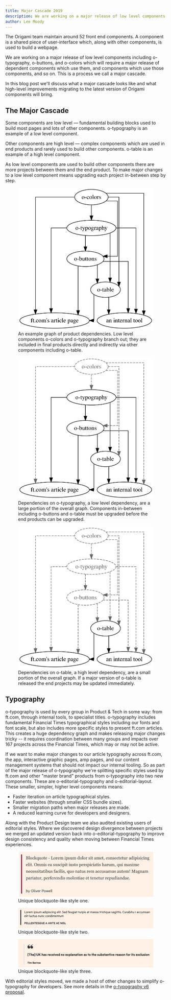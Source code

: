 ```yaml
---
title: Major Cascade 2019
description: We are working on a major release of low level components like o-typography, o-buttons, and o-colors, which will also mean a major release of other components which depend on them. What are we up to? And why?
author: Lee Moody
---
```


The Origami team maintain around 52 front end components. A component is a shared piece of user-interface which, along with other components, is used to build a webpage.

We are working on a major release of low level components including o-typography, o-buttons, and o-colors which will require a major release of dependent components which use them, and components which use those components, and so on. This is a process we call a major cascade.

In this blog post we'll discuss what a major cascade looks like and what high-level improvements migrating to the latest version of Origami components will bring.

## The Major Cascade

Some components are low level &#8212; fundamental building blocks used to build most pages and lots of other components. o-typography is an example of a low level component.

Other components are high level &#8212; complex components which are used in end products and rarely used to build other components. o-table is an example of a high level component.

As low level components are used to build other components there are more projects between them and the end product. To make major changes to a low level component means upgrading each project in-between step by step.

<figure>
	<img alt="" src="/assets/images/2019-10-31-major-cascade/all-graph.svg?source=origami" />
	<figcaption class="o-typography-caption">
        An example graph of product dependencies. Low level components o-colors and o-typography branch out; they are included in final products directly and indirectly via other components including o-table.
	</figcaption>
</figure>

<figure>
	<img alt="" src="/assets/images/2019-10-31-major-cascade/typography-graph.svg?source=origami" />
	<figcaption class="o-typography-caption">
        Dependencies on o-typography, a low level dependency, are a large portion of the overall graph. Components in-between including o-buttons and o-table must be upgraded before the end products can be upgraded.
	</figcaption>
</figure>

<figure>
	<img alt="" src="/assets/images/2019-10-31-major-cascade/table-graph.svg?source=origami" />
	<figcaption class="o-typography-caption">
        Dependencies on o-table, a high level dependency, are a small portion of the overall graph. If a major version of o-table is released the end projects may be updated immediately.
	</figcaption>
</figure>

## Typography

o-typography is used by every group in Product & Tech in some way: from ft.com, through internal tools, to specialist titles. o-typography includes fundamental Financial Times typographical styles including our fonts and font scale, but also includes more specific styles to present ft.com articles. This creates a huge dependency graph and makes releasing major changes tricky -- it requires coordination between many groups and impacts over 167 projects across the Financial Times, which may or may not be active.

If we want to make major changes to our article typography across ft.com, the app, interactive graphic pages, amp pages, and our content management systems that should not impact our internal tooling. So as part of the major release of o-typography we're splitting specific styles used by ft.com and other "master brand" products from o-typography into two new components. These are o-editorial-typography and o-editorial-layout. These smaller, simpler, higher level components means:

- Faster iteration on article typographical styles.
- Faster websites (through smaller CSS bundle sizes).
- Smaller migration paths when major releases are made.
- A reduced learning curve for developers and designers.

Along with the Product Design team we also audited existing users of editorial styles. Where we discovered design divergence between projects we merged an updated version back into o-editorial-typography to improve design consistency and quality when moving between Financial Times experiences.

<figure>
	<img alt="" src="/assets/images/2019-10-31-major-cascade/blockquote-1.png?source=origami" />
	<figcaption class="o-typography-caption">
        Unique blockquote-like style one.
	</figcaption>
</figure>

<figure>
	<img alt="" src="/assets/images/2019-10-31-major-cascade/blockquote-2.png?source=origami" />
	<figcaption class="o-typography-caption">
        Unique blockquote-like style two.
	</figcaption>
</figure>

<figure>
	<img alt="" src="/assets/images/2019-10-31-major-cascade/blockquote-3.png?source=origami" />
	<figcaption class="o-typography-caption">
        Unique blockquote-like style three.
	</figcaption>
</figure>

With editorial styles moved, we made a host of other changes to simplify o-typography for developers. See more details in the [o-typography v6 proposal](https://github.com/Financial-Times/o-typography/issues).

